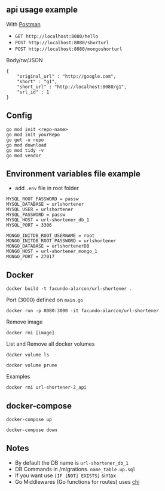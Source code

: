 ## api usage example
With [Postman](https://www.postman.com/)

- `GET http://localhost:8080/hello`
- `POST http://localhost:8080/shorturl`
- `POST http://localhost:8080/mongoshorturl`

Body/rw/JSON
```
{
    "original_url" : "http://google.com",
    "short" : "g1",
    "short_url" : "http://localhost:8080/g1",
    "url_id" : 1
}
```

## Config
```
go mod init <repo-name>
go mod init yourRepo
go get -u repo
go mod download
go mod tidy -v
go mod vendor
```

## Environment variables file example

- add `.env` file in root folder

```
MYSQL_ROOT_PASSWORD = passw
MYSQL_DATABASE = urlshortener
MYSQL_USER = urlshortener
MYSQL_PASSWORD = passw
MYSQL_HOST = url-shortener_db_1
MYSQL_PORT = 3306

MONGO_INITDB_ROOT_USERNAME = root
MONGO_INITDB_ROOT_PASSWORD = urlshortener
MONGO_DATABASE = urlshortenerDB
MONGO_HOST = url-shortener_mongo_1
MONGO_PORT = 27017
```

## Docker

`docker build -t facundo-alarcon/url-shortener .`

Port (3000) defined on `main.go`

`docker run -p 8080:3000 -it facundo-alarcon/url-shortener`

Remove image

`docker rmi [image]`

List and Remove all docker volumes

`docker volume ls`

`docker volume prune`

Examples

`docker rmi url-shortener-2_api`

## docker-compose

`docker-compose up`

`docker-compose down`

## Notes
- By default the DB name is `url-shortener_db_1 `
- DB Commands in /migrations. `name_table.up.sql`
- If you want use `[IF [NOT] EXISTS]` sintax
- Go Middlewares (Go functions for routes) uses [chi](https://github.com/go-chi/chi)